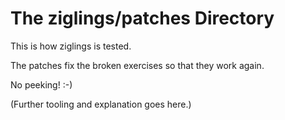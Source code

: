 # The ziglings/patches Directory

This is how ziglings is tested.

The patches fix the broken exercises so that they work again.

No peeking! :-)

(Further tooling and explanation goes here.)
